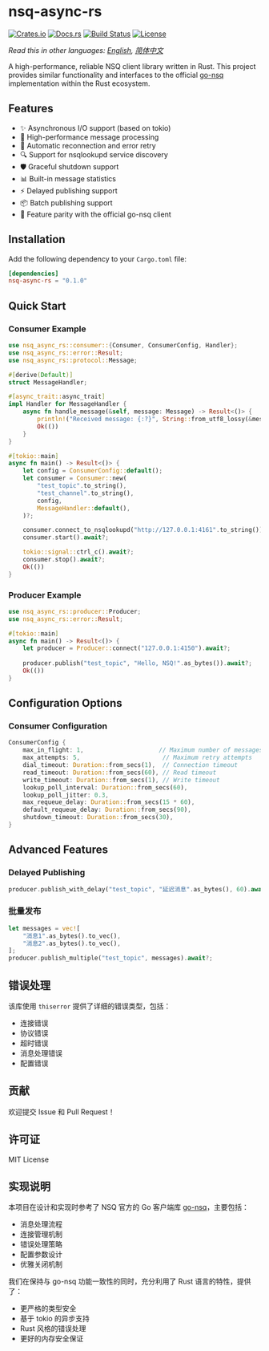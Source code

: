 # nsq-async-rs

[![Crates.io](https://img.shields.io/crates/v/nsq-async-rs.svg)](https://crates.io/crates/nsq-async-rs)
[![Docs.rs](https://docs.rs/nsq-async-rs/badge.svg)](https://docs.rs/nsq-async-rs)
[![Build Status](https://github.com/liudiandesilv/nsq-async-rs/workflows/CI/badge.svg)](https://github.com/liudiandesilv/nsq-async-rs/actions)
[![License](https://img.shields.io/badge/license-MIT-blue.svg)](LICENSE)

*Read this in other languages: [English](README.md), [简体中文](README_zh.md)*

A high-performance, reliable NSQ client library written in Rust. This project provides similar functionality and interfaces to the official [go-nsq](https://github.com/nsqio/go-nsq) implementation within the Rust ecosystem.

## Features

- ✨ Asynchronous I/O support (based on tokio)
- 🚀 High-performance message processing
- 🔄 Automatic reconnection and error retry
- 🔍 Support for nsqlookupd service discovery
- 🛡️ Graceful shutdown support
- 📊 Built-in message statistics
- ⚡ Delayed publishing support
- 📦 Batch publishing support
- 💫 Feature parity with the official go-nsq client

## Installation

Add the following dependency to your `Cargo.toml` file:

```toml
[dependencies]
nsq-async-rs = "0.1.0"
```

## Quick Start

### Consumer Example

```rust
use nsq_async_rs::consumer::{Consumer, ConsumerConfig, Handler};
use nsq_async_rs::error::Result;
use nsq_async_rs::protocol::Message;

#[derive(Default)]
struct MessageHandler;

#[async_trait::async_trait]
impl Handler for MessageHandler {
    async fn handle_message(&self, message: Message) -> Result<()> {
        println!("Received message: {:?}", String::from_utf8_lossy(&message.body));
        Ok(())
    }
}

#[tokio::main]
async fn main() -> Result<()> {
    let config = ConsumerConfig::default();
    let consumer = Consumer::new(
        "test_topic".to_string(),
        "test_channel".to_string(),
        config,
        MessageHandler::default(),
    )?;

    consumer.connect_to_nsqlookupd("http://127.0.0.1:4161".to_string()).await?;
    consumer.start().await?;

    tokio::signal::ctrl_c().await?;
    consumer.stop().await?;
    Ok(())
}
```

### Producer Example

```rust
use nsq_async_rs::producer::Producer;
use nsq_async_rs::error::Result;

#[tokio::main]
async fn main() -> Result<()> {
    let producer = Producer::connect("127.0.0.1:4150").await?;
    
    producer.publish("test_topic", "Hello, NSQ!".as_bytes()).await?;
    Ok(())
}
```

## Configuration Options

### Consumer Configuration

```rust
ConsumerConfig {
    max_in_flight: 1,                     // Maximum number of messages to process simultaneously
    max_attempts: 5,                       // Maximum retry attempts
    dial_timeout: Duration::from_secs(1),  // Connection timeout
    read_timeout: Duration::from_secs(60), // Read timeout
    write_timeout: Duration::from_secs(1), // Write timeout
    lookup_poll_interval: Duration::from_secs(60),
    lookup_poll_jitter: 0.3,
    max_requeue_delay: Duration::from_secs(15 * 60),
    default_requeue_delay: Duration::from_secs(90),
    shutdown_timeout: Duration::from_secs(30),
}
```

## Advanced Features

### Delayed Publishing

```rust
producer.publish_with_delay("test_topic", "延迟消息".as_bytes(), 60).await?;
```

### 批量发布

```rust
let messages = vec![
    "消息1".as_bytes().to_vec(),
    "消息2".as_bytes().to_vec(),
];
producer.publish_multiple("test_topic", messages).await?;
```

## 错误处理

该库使用 `thiserror` 提供了详细的错误类型，包括：

- 连接错误
- 协议错误
- 超时错误
- 消息处理错误
- 配置错误

## 贡献

欢迎提交 Issue 和 Pull Request！

## 许可证

MIT License

## 实现说明

本项目在设计和实现时参考了 NSQ 官方的 Go 客户端库 [go-nsq](https://github.com/nsqio/go-nsq)，主要包括：

- 消息处理流程
- 连接管理机制
- 错误处理策略
- 配置参数设计
- 优雅关闭机制

我们在保持与 go-nsq 功能一致性的同时，充分利用了 Rust 语言的特性，提供了：

- 更严格的类型安全
- 基于 tokio 的异步支持
- Rust 风格的错误处理
- 更好的内存安全保证 